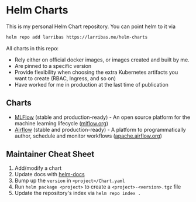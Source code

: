 # Helm Charts

This is my personal Helm Chart repository. You can point helm to it via

```bash
helm repo add larribas https://larribas.me/helm-charts
```

All charts in this repo:
- Rely either on official docker images, or images created and built by me.
- Are pinned to a specific version
- Provide flexibility when choosing the extra Kubernetes artifacts you want to create (RBAC, Ingress, and so on)
- Have worked for me in production at the last time of publication



## Charts

- [MLFlow](mlflow/README.md) (stable and production-ready) - An open source platform for the machine learning lifecycle ([mlflow.org](https://mlflow.org/))
- [Airflow](airflow/README.md) (stable and production-ready) - A platform to programmatically author, schedule and monitor workflows ([apache.airflow.org](https://airflow.apache.org/))


## Maintainer Cheat Sheet

1. Add/modify a chart
1. Update docs with [helm-docs](https://github.com/norwoodj/helm-docs)
1. Bump up the `version` in `<project>/Chart.yaml`
1. Run `helm package <project>` to create a `<project>-<version>.tgz` file
1. Update the repository's index via `helm repo index .`

